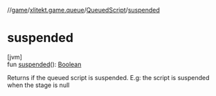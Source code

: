 //[game](../../../index.md)/[xlitekt.game.queue](../index.md)/[QueuedScript](index.md)/[suspended](suspended.md)

# suspended

[jvm]\
fun [suspended](suspended.md)(): [Boolean](https://kotlinlang.org/api/latest/jvm/stdlib/kotlin/-boolean/index.html)

Returns if the queued script is suspended. E.g: the script is suspended when the stage is null
